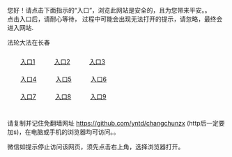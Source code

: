 您好！请点击下面指示的“入口”，浏览此网站是安全的，且为您带来平安。。 <br/>
点击入口后，请耐心等待， 过程中可能会出现无法打开的提示，请忽略，最终会进入网站. </br>

法轮大法在长春<br/>
<div style="padding:10px"><a style="margin:20px" target="_blank" href="https://d23mdhx7tb5v7r.cloudfront.net/2Qpsp?tdjcr" id="ccLink1" rel="nofollow">入口1</a> <a target="_blank" style="margin:20px" href="https://d3a0nf58htb2w4.cloudfront.net/2Qpsp?pvpro" id="ccLink2" rel="nofollow">入口2</a> <a style="margin:20px" target="_blank" href="https://d2ooaiclxxg8n2.cloudfront.net/2Qpsp?vjvnpvem" id="ccLink3" rel="nofollow">入口3</a></div>

<div style="padding:10px" ><a style="margin:20px" target="_blank" href="https://d23mdhx7tb5v7r.cloudfront.net/2Qpsp?tdjcr" id="ccLink4" rel="nofollow">入口4</a> <a style="margin:20px" href="https://d3a0nf58htb2w4.cloudfront.net/2Qpsp?pvpro" target="_blank" id="ccLink5" rel="nofollow">入口5</a> <a style="margin:20px" href="https://d2ooaiclxxg8n2.cloudfront.net/2Qpsp?vjvnpvem" target="_blank" id="ccLink6" rel="nofollow">入口6</a></div>

<div style="padding:10px"><a style="margin:20px" target="_blank" href="https://d23mdhx7tb5v7r.cloudfront.net/2Qpsp?tdjcr" id="ccLink7" rel="nofollow">入口7</a> <a style="margin:20px" href="https://d3a0nf58htb2w4.cloudfront.net/2Qpsp?pvpro" target="_blank" id="ccLink8" rel="nofollow">入口8</a> <a style="margin:20px" target="_blank" href="https://d2ooaiclxxg8n2.cloudfront.net/2Qpsp?vjvnpvem" id="ccLink9" rel="nofollow">入口9</a></div>

<br/>



请复制并记住免翻墙网址 https://github.com/yntd/changchunzx (http后一定要加s)，在电脑或手机的浏览器均可访问。。<br/>

微信如提示停止访问该网页，须先点击右上角，选择浏览器打开。
